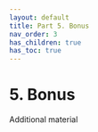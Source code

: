 ```yaml
---
layout: default
title: Part 5. Bonus
nav_order: 3
has_children: true
has_toc: true
---
```


# 5. Bonus

Additional material